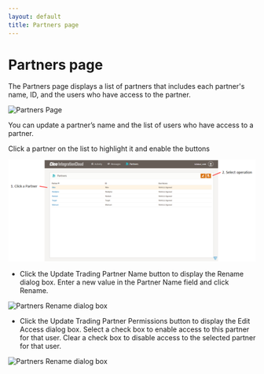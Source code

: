 ```yaml
---
layout: default
title: Partners page
---
```

# Partners page

The Partners page displays a list of partners that includes each partner's name, ID, and the users who have access to the partner.

![Partners Page](../images/PartnersPage1.png)

You can update a partner’s name and the list of users who have access to a partner.

Click a partner on the list to highlight it and enable the buttons

![Partners Page with partner selected](../images/PartnersPage2.png)

- Click the Update Trading Partner Name button to display the Rename dialog box. Enter a new value in the Partner Name field and click Rename.

![Partners Rename dialog box](../images/PartnersRenameDialog.png)

- Click the Update Trading Partner Permissions button to display the Edit Access dialog box.
Select a check box to enable access to this partner for that user. Clear a check box to disable access to the selected partner for that user.

![Partners Rename dialog box](../images/PartnersEditAccessDialog.png)


